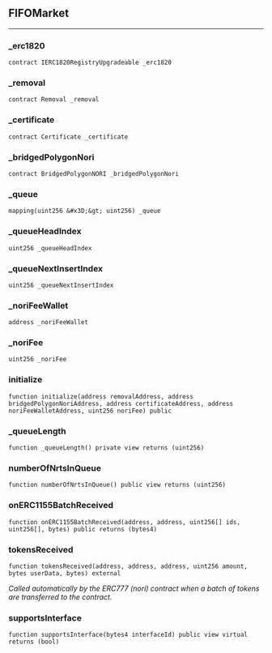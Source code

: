 ## FIFOMarket







---

### _erc1820

```solidity
contract IERC1820RegistryUpgradeable _erc1820
```






### _removal

```solidity
contract Removal _removal
```






### _certificate

```solidity
contract Certificate _certificate
```






### _bridgedPolygonNori

```solidity
contract BridgedPolygonNORI _bridgedPolygonNori
```






### _queue

```solidity
mapping(uint256 &#x3D;&gt; uint256) _queue
```






### _queueHeadIndex

```solidity
uint256 _queueHeadIndex
```






### _queueNextInsertIndex

```solidity
uint256 _queueNextInsertIndex
```






### _noriFeeWallet

```solidity
address _noriFeeWallet
```






### _noriFee

```solidity
uint256 _noriFee
```






### initialize

```solidity
function initialize(address removalAddress, address bridgedPolygonNoriAddress, address certificateAddress, address noriFeeWalletAddress, uint256 noriFee) public
```






### _queueLength

```solidity
function _queueLength() private view returns (uint256)
```






### numberOfNrtsInQueue

```solidity
function numberOfNrtsInQueue() public view returns (uint256)
```






### onERC1155BatchReceived

```solidity
function onERC1155BatchReceived(address, address, uint256[] ids, uint256[], bytes) public returns (bytes4)
```






### tokensReceived

```solidity
function tokensReceived(address, address, address, uint256 amount, bytes userData, bytes) external
```



_Called automatically by the ERC777 (nori) contract when a batch of tokens are transferred to the contract._



### supportsInterface

```solidity
function supportsInterface(bytes4 interfaceId) public view virtual returns (bool)
```








